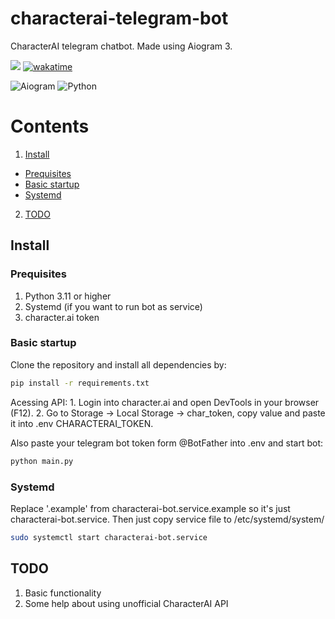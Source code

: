 # characterai-telegram-bot
 CharacterAI telegram chatbot. Made using Aiogram 3.


[<img src="https://img.shields.io/badge/Telegram-%40character__chat__bot-blue">](https://t.me/character_chat_bot)
[![wakatime](https://wakatime.com/badge/user/4d0cc4aa-e1c1-483b-8c80-199c9ea5d0c5/project/48718457-e1e9-4031-9742-4ddb44895d9d.svg)](https://wakatime.com/badge/user/4d0cc4aa-e1c1-483b-8c80-199c9ea5d0c5/project/48718457-e1e9-4031-9742-4ddb44895d9d)

![Aiogram](https://img.shields.io/badge/aiogram-14354C?style=for-the-badge&logo=python&logoColor=white)
![Python](https://img.shields.io/badge/Python-3776AB?style=for-the-badge&logo=python&logoColor=white)

 # Contents
 1. <a href="#install">Install</a>
  * <a href="#prequisites">Prequisites</a> 
  * <a href="#basic-startup">Basic startup</a>
  * <a href="#systemd">Systemd</a>
 2. <a href="#todo">TODO</a>


## Install

### Prequisites
1. Python 3.11 or higher
2. Systemd (if you want to run bot as service)
3. character.ai token

### Basic startup
Clone the repository and install all dependencies by:
```bash
pip install -r requirements.txt
```
Acessing API:
    1. Login into character.ai and open DevTools in your browser (F12).
    2. Go to Storage -> Local Storage -> char_token, copy value and paste it into .env CHARACTERAI_TOKEN.

Also paste your telegram bot token form @BotFather into .env and start bot:
```bash
python main.py
```

### Systemd
Replace '.example' from characterai-bot.service.example so it's just characterai-bot.service.
Then just copy service file to /etc/systemd/system/
```bash
sudo systemctl start characterai-bot.service
```


## TODO
1. Basic functionality
2. Some help about using unofficial CharacterAI API 
